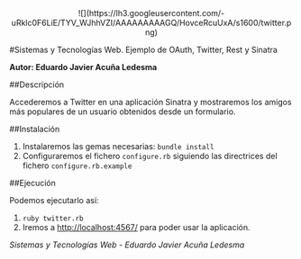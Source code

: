 
<center>![](https://lh3.googleusercontent.com/-uRklc0F6LiE/TYV_WJhhVZI/AAAAAAAAAGQ/HovceRcuUxA/s1600/twitter.png)</center>


#Sistemas y Tecnologías Web. Ejemplo de OAuth, Twitter, Rest y Sinatra

**Autor: Eduardo Javier Acuña Ledesma**


##Descripción

 Accederemos a Twitter en una aplicación Sinatra y mostraremos los amigos más populares de un usuario obtenidos desde un formulario.

##Instalación

1. Instalaremos las gemas necesarias: `bundle install`
2. Configuraremos el fichero `configure.rb` siguiendo las directrices del fichero `configure.rb.example`

##Ejecución

Podemos ejecutarlo así:
1. `ruby twitter.rb`
2. Iremos a [http://localhost:4567/](http://localhost:4567/) para poder usar la aplicación.

*Sistemas y Tecnologías Web - Eduardo Javier Acuña Ledesma*

